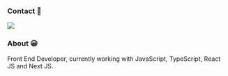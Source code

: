   ### Contact :calling:
  
 <div> 
    <a href="https://www.linkedin.com/in/tfeliperibeiro" target="_blank"><img src="https://img.shields.io/badge/-LinkedIn-%230077B5?style=for-the-badge&logo=linkedin&logoColor=white" target="_blank"></a> 
  </div>
  

### About :grinning:
  
 Front End Developer, currently working with JavaScript, TypeScript, React JS and Next JS.
 
 


